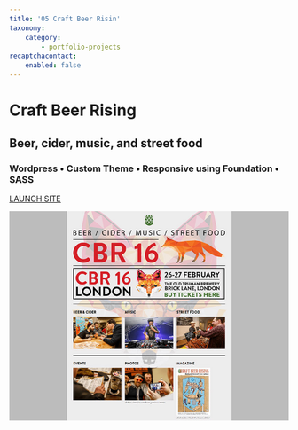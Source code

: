 ```yaml
---
title: '05 Craft Beer Risin'
taxonomy:
    category:
        - portfolio-projects
recaptchacontact:
    enabled: false
---
```


# Craft Beer Rising

## Beer, cider, music, and street food 

### Wordpress • Custom Theme • Responsive using Foundation • SASS

[LAUNCH SITE](http://www.craftbeerrising.co.uk)

![](800-cbr.jpg)
